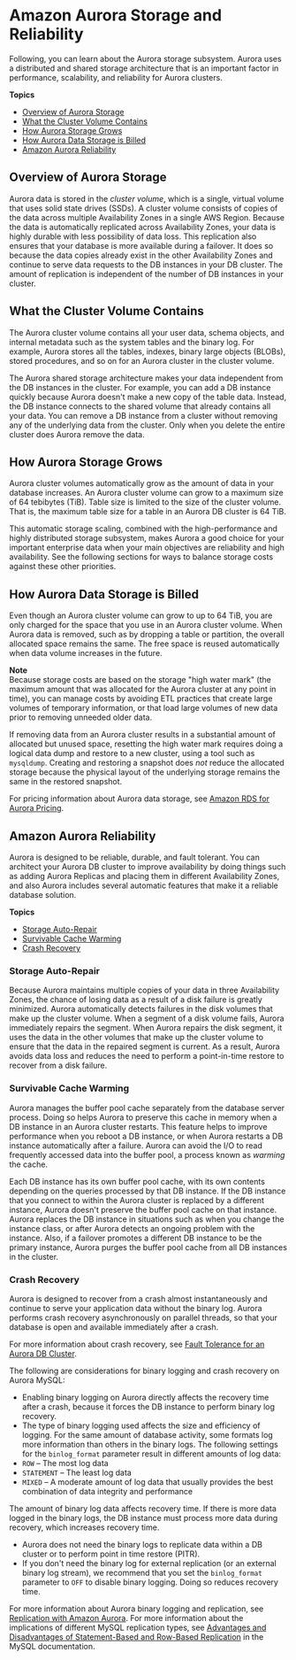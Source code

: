 # Amazon Aurora Storage and Reliability<a name="Aurora.Overview.StorageReliability"></a>

 Following, you can learn about the Aurora storage subsystem\. Aurora uses a distributed and shared storage architecture that is an important factor in performance, scalability, and reliability for Aurora clusters\. 

**Topics**
+ [Overview of Aurora Storage](#Aurora.Overview.Storage)
+ [What the Cluster Volume Contains](#aurora-storage-contents)
+ [How Aurora Storage Grows](#aurora-storage-growth)
+ [How Aurora Data Storage is Billed](#aurora-storage-data-billing)
+ [Amazon Aurora Reliability](#Aurora.Overview.Reliability)

## Overview of Aurora Storage<a name="Aurora.Overview.Storage"></a>

 Aurora data is stored in the *cluster volume*, which is a single, virtual volume that uses solid state drives \(SSDs\)\. A cluster volume consists of copies of the data across multiple Availability Zones in a single AWS Region\. Because the data is automatically replicated across Availability Zones, your data is highly durable with less possibility of data loss\. This replication also ensures that your database is more available during a failover\. It does so because the data copies already exist in the other Availability Zones and continue to serve data requests to the DB instances in your DB cluster\. The amount of replication is independent of the number of DB instances in your cluster\. 

## What the Cluster Volume Contains<a name="aurora-storage-contents"></a>

 The Aurora cluster volume contains all your user data, schema objects, and internal metadata such as the system tables and the binary log\. For example, Aurora stores all the tables, indexes, binary large objects \(BLOBs\), stored procedures, and so on for an Aurora cluster in the cluster volume\. 

 The Aurora shared storage architecture makes your data independent from the DB instances in the cluster\. For example, you can add a DB instance quickly because Aurora doesn't make a new copy of the table data\. Instead, the DB instance connects to the shared volume that already contains all your data\. You can remove a DB instance from a cluster without removing any of the underlying data from the cluster\. Only when you delete the entire cluster does Aurora remove the data\. 

## How Aurora Storage Grows<a name="aurora-storage-growth"></a>

 Aurora cluster volumes automatically grow as the amount of data in your database increases\. An Aurora cluster volume can grow to a maximum size of 64 tebibytes \(TiB\)\. Table size is limited to the size of the cluster volume\. That is, the maximum table size for a table in an Aurora DB cluster is 64 TiB\. 

 This automatic storage scaling, combined with the high\-performance and highly distributed storage subsystem, makes Aurora a good choice for your important enterprise data when your main objectives are reliability and high availability\. See the following sections for ways to balance storage costs against these other priorities\. 

## How Aurora Data Storage is Billed<a name="aurora-storage-data-billing"></a>

 Even though an Aurora cluster volume can grow to up to 64 TiB, you are only charged for the space that you use in an Aurora cluster volume\. When Aurora data is removed, such as by dropping a table or partition, the overall allocated space remains the same\. The free space is reused automatically when data volume increases in the future\. 

**Note**  
 Because storage costs are based on the storage "high water mark" \(the maximum amount that was allocated for the Aurora cluster at any point in time\), you can manage costs by avoiding ETL practices that create large volumes of temporary information, or that load large volumes of new data prior to removing unneeded older data\. 

 If removing data from an Aurora cluster results in a substantial amount of allocated but unused space, resetting the high water mark requires doing a logical data dump and restore to a new cluster, using a tool such as `mysqldump`\. Creating and restoring a snapshot does *not* reduce the allocated storage because the physical layout of the underlying storage remains the same in the restored snapshot\. 

 For pricing information about Aurora data storage, see [Amazon RDS for Aurora Pricing](https://aws.amazon.com/rds/aurora/pricing)\. 

## Amazon Aurora Reliability<a name="Aurora.Overview.Reliability"></a>

 Aurora is designed to be reliable, durable, and fault tolerant\. You can architect your Aurora DB cluster to improve availability by doing things such as adding Aurora Replicas and placing them in different Availability Zones, and also Aurora includes several automatic features that make it a reliable database solution\. 

**Topics**
+ [Storage Auto\-Repair](#Aurora.Overview.AutoRepair)
+ [Survivable Cache Warming](#Aurora.Overview.CacheWarming)
+ [Crash Recovery](#Aurora.Overview.CrashRecovery)

### Storage Auto\-Repair<a name="Aurora.Overview.AutoRepair"></a>

 Because Aurora maintains multiple copies of your data in three Availability Zones, the chance of losing data as a result of a disk failure is greatly minimized\. Aurora automatically detects failures in the disk volumes that make up the cluster volume\. When a segment of a disk volume fails, Aurora immediately repairs the segment\. When Aurora repairs the disk segment, it uses the data in the other volumes that make up the cluster volume to ensure that the data in the repaired segment is current\. As a result, Aurora avoids data loss and reduces the need to perform a point\-in\-time restore to recover from a disk failure\. 

### Survivable Cache Warming<a name="Aurora.Overview.CacheWarming"></a>

 Aurora manages the buffer pool cache separately from the database server process\. Doing so helps Aurora to preserve this cache in memory when a DB instance in an Aurora cluster restarts\. This feature helps to improve performance when you reboot a DB instance, or when Aurora restarts a DB instance automatically after a failure\. Aurora can avoid the I/O to read frequently accessed data into the buffer pool, a process known as *warming* the cache\. 

 Each DB instance has its own buffer pool cache, with its own contents depending on the queries processed by that DB instance\. If the DB instance that you connect to within the Aurora cluster is replaced by a different instance, Aurora doesn't preserve the buffer pool cache on that instance\. Aurora replaces the DB instance in situations such as when you change the instance class, or after Aurora detects an ongoing problem with the instance\. Also, if a failover promotes a different DB instance to be the primary instance, Aurora purges the buffer pool cache from all DB instances in the cluster\. 

### Crash Recovery<a name="Aurora.Overview.CrashRecovery"></a>

 Aurora is designed to recover from a crash almost instantaneously and continue to serve your application data without the binary log\. Aurora performs crash recovery asynchronously on parallel threads, so that your database is open and available immediately after a crash\. 

 For more information about crash recovery, see [Fault Tolerance for an Aurora DB Cluster](Aurora.Managing.Backups.md#Aurora.Managing.FaultTolerance)\. 

 The following are considerations for binary logging and crash recovery on Aurora MySQL: 
+  Enabling binary logging on Aurora directly affects the recovery time after a crash, because it forces the DB instance to perform binary log recovery\. 
+  The type of binary logging used affects the size and efficiency of logging\. For the same amount of database activity, some formats log more information than others in the binary logs\. The following settings for the `binlog_format` parameter result in different amounts of log data: 
  +  `ROW` – The most log data 
  +  `STATEMENT` – The least log data 
  +  `MIXED` – A moderate amount of log data that usually provides the best combination of data integrity and performance 

   The amount of binary log data affects recovery time\. If there is more data logged in the binary logs, the DB instance must process more data during recovery, which increases recovery time\. 
+  Aurora does not need the binary logs to replicate data within a DB cluster or to perform point in time restore \(PITR\)\. 
+  If you don't need the binary log for external replication \(or an external binary log stream\), we recommend that you set the `binlog_format` parameter to `OFF` to disable binary logging\. Doing so reduces recovery time\. 

 For more information about Aurora binary logging and replication, see [Replication with Amazon Aurora](Aurora.Replication.md)\. For more information about the implications of different MySQL replication types, see [Advantages and Disadvantages of Statement\-Based and Row\-Based Replication](https://dev.mysql.com/doc/refman/5.6/en/replication-sbr-rbr.html) in the MySQL documentation\. 